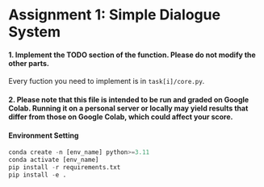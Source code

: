 # Assignment 1: Simple Dialogue System


#### 1. **Implement the TODO section of the function. Please do not modify the other parts.**

Every fuction you need to implement is in `task[i]/core.py`.

#### 2. **Please note that this file is intended to be run and graded on Google Colab. Running it on a personal server or locally may yield results that differ from those on Google Colab, which could affect your score.**

#### Environment Setting

```python
conda create -n [env_name] python>=3.11
conda activate [env_name]
pip install -r requirements.txt
pip install -e .
```

